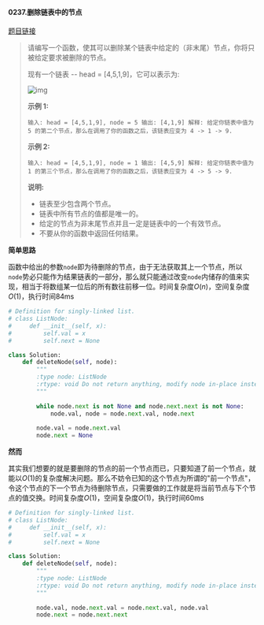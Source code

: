 #### 0237.删除链表中的节点


[题目链接](https://leetcode-cn.com/problems/delete-node-in-a-linked-list/)


> 请编写一个函数，使其可以删除某个链表中给定的（非末尾）节点，你将只被给定要求被删除的节点。
>
> 现有一个链表 -- head = [4,5,1,9]，它可以表示为:
>
> ![img](https://assets.leetcode-cn.com/aliyun-lc-upload/uploads/2019/01/19/237_example.png)
>
>  
>
> **示例 1:**
>
> `
> 输入: head = [4,5,1,9], node = 5
> 输出: [4,1,9]
> 解释: 给定你链表中值为 5 的第二个节点，那么在调用了你的函数之后，该链表应变为 4 -> 1 -> 9.
> `
>
> **示例 2:**
>
> `
> 输入: head = [4,5,1,9], node = 1
> 输出: [4,5,9]
> 解释: 给定你链表中值为 1 的第三个节点，那么在调用了你的函数之后，该链表应变为 4 -> 5 -> 9.
> `
>
>  
>
> **说明:**
>
> - 链表至少包含两个节点。
> - 链表中所有节点的值都是唯一的。
> - 给定的节点为非末尾节点并且一定是链表中的一个有效节点。
> - 不要从你的函数中返回任何结果。

**简单思路**

函数中给出的参数`node`即为待删除的节点，由于无法获取其上一个节点，所以`node`势必只能作为结果链表的一部分，那么就只能通过改变`node`内储存的值来实现，相当于将数组某一位后的所有数往前移一位。时间复杂度$O(n)$，空间复杂度$O(1)$，执行时间84ms

```python
# Definition for singly-linked list.
# class ListNode:
#     def __init__(self, x):
#         self.val = x
#         self.next = None

class Solution:
    def deleteNode(self, node):
        """
        :type node: ListNode
        :rtype: void Do not return anything, modify node in-place instead.
        """
        
        while node.next is not None and node.next.next is not None:
            node.val, node = node.next.val, node.next
        
        node.val = node.next.val
        node.next = None
```

**然而**

其实我们想要的就是要删除的节点的前一个节点而已，只要知道了前一个节点，就能以$O(1)$的复杂度解决问题。那么不妨令已知的这个节点为所谓的"前一个节点"，令这个节点的下一个节点为待删除节点，只需要做的工作就是将当前节点与下个节点的值交换。时间复杂度$O(1)$，空间复杂度$O(1)$，执行时间60ms

```python
# Definition for singly-linked list.
# class ListNode:
#     def __init__(self, x):
#         self.val = x
#         self.next = None

class Solution:
    def deleteNode(self, node):
        """
        :type node: ListNode
        :rtype: void Do not return anything, modify node in-place instead.
        """
        
        node.val, node.next.val = node.next.val, node.val
        node.next = node.next.next
```

